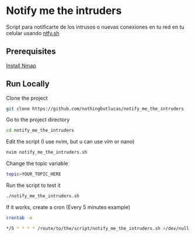 
# Notify me the intruders

Script para notificarte de los intrusos o nuevas conexiones en tu red en tu celular usando [ntfy.sh](https://ntfy.sh)


## Prerequisites

[Install Nmap](https://nmap.org/download#linux-rpm)


## Run Locally

Clone the project

```bash
git clone https://github.com/nothingbutlucas/notify_me_the_intruders
```

Go to the project directory

```bash
cd notify_me_the_intruders
```

Edit the script (I use nvim, but u can use vim or nano)

```bash
nvim notify_me_the_intruders.sh
```

Change the topic variable

```bash
topic=YOUR_TOPIC_HERE
```

Run the script to test it

```bash
./notify_me_the_intruders.sh
```

If it works, create a cron (Every 5 minutes example)

```bash
crontab -e
```

```bash
*/5 * * * * /route/to/the/script/notify_me_the_intruders.sh >/dev/null 2>&1
```
